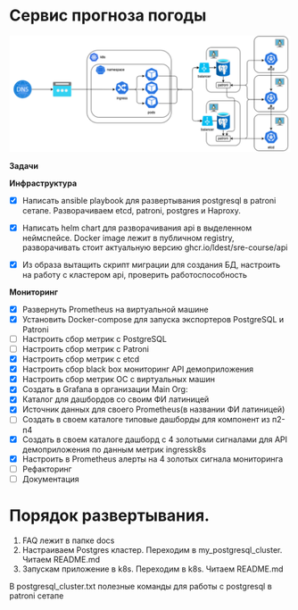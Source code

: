 # Сервис прогноза погоды 

![img.png](docs/img.png)

**Задачи**

**Инфраструктура** 
- [X] Написать ansible playbook для развертывания postgresql в patroni сетапе.
    Разворачиваем etcd, patroni, postgres и Haproxy.
- [X] Написать helm chart для разворачивания api в выделенном неймспейсе. Docker image лежит в публичном registry, разворачивать стоит актуальную версию ghcr.io/ldest/sre-course/api

- [X] Из образа вытащить скрипт миграции для создания БД, настроить на работу с кластером api, проверить работоспособность

**Мониторинг** 
- [X] Развернуть Prometheus на виртуальной машине
- [X] Установить Docker-compose для запуска экспортеров PostgreSQL и Patroni
- [ ] Настроить сбор метрик с PostgreSQL
- [ ] Настроить сбор метрик с Patroni
- [X] Настроить сбор метрик с etcd
- [X] Настроить сбор black box мониторинг API демоприложения
- [X] Настроить сбор метрик ОС с виртуальных машин
- [X] Создать в Grafana в организации Main Org:
- [X] Каталог для дашбордов со своим ФИ латиницей
- [X] Источник данных для своего Prometheus(в названии ФИ латиницей)
- [ ] Создать в своем каталоге типовые дашборды для компонент из п2-п4
- [X] Создать в своем каталоге дашборд с 4 золотыми сигналами для API демоприложения по данным метрик ingressk8s
- [X] Настроить в Prometheus алерты на 4 золотых сигнала мониторинга
- [ ] Рефакторинг
- [ ] Документация

# Порядок развертывания. 
1. FAQ лежит в папке docs
2. Настраиваем Postgres кластер. Переходим в my_postgresql_cluster. Читаем README.md
3. Запускам приложение в k8s. Переходим в k8s. Читаем README.md

В postgresql_cluster.txt полезные команды для работы с postgresql в patroni сетапе